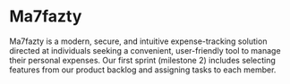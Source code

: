 # Ma7fazty
Ma7fazty is a modern, secure, and intuitive expense-tracking solution directed at individuals seeking a convenient, user-friendly tool to manage their personal expenses. 
Our first sprint (milestone 2) includes selecting features from our product backlog and assigning tasks to each member.

